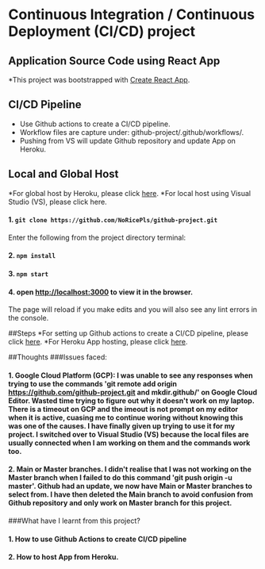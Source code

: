 # Continuous Integration / Continuous Deployment (CI/CD) project

## Application Source Code using React App

*This project was bootstrapped with [Create React App](https://github.com/facebook/create-react-app).

## CI/CD Pipeline
* Use Github actions to create a CI/CD pipeline.
* Workflow files are capture under: github-project/.github/workflows/.
* Pushing from VS will update Github repository and update App on Heroku.
 
## Local and Global Host
*For global host by Heroku, please click [here](https://cicd-github-project.herokuapp.com/).
*For local host using Visual Studio (VS), please click here.
#### 1. `git clone https://github.com/NoRicePls/github-project.git`
Enter the following from the project directory terminal:
#### 2. `npm install`
#### 3. `npm start`
#### 4. open [http://localhost:3000](http://localhost:3000) to view it in the browser.
The page will reload if you make edits and you will also see any lint errors in the console.

##Steps 
*For setting up Github actions to create a CI/CD pipeline, please click [here](https://medium.com/@michaelekpang/creating-a-ci-cd-pipeline-using-github-actions-b65bb248edfe).
*For Heroku App hosting, please click [here](https://devcenter.heroku.com/articles/getting-started-with-nodejs#deploy-the-app).

##Thoughts
###Issues faced:
#### 1. Google Cloud Platform (GCP): I was unable to see any responses when trying to use the commands 'git remote add origin https://github.com/github-project.git and mkdir.github/' on Google Cloud Editor. Wasted time trying to figure out why it doesn't work on my laptop. There is a timeout on GCP and the imeout is not prompt on my editor when it is active, cuasing me to continue woring without knowing this was one of the causes. I have finally given up trying to use it for my project. I switched over to Visual Studio (VS) because the local files are usually connected when I am working on them and the commands work too.
 
#### 2. Main or Master branches. I didn't realise that I was not working on the Master branch when I failed to do this command 'git push origin -u master'. Github had an update, we now have Main or Master branches to select from. I have then deleted the Main branch to avoid confusion from Github repository and only work on Master branch for this project.

###What have I learnt from this project?
#### 1. How to use Github Actions to create CI/CD pipeline 
#### 2. How to host App from Heroku.
